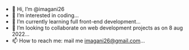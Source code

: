 - 👋 Hi, I’m @imagani26
- 👀 I’m interested in coding...
- 🌱 I’m currently learning full front-end development...
- 💞️ I’m looking to collaborate on web development projects as on 8 aug 2022...
- 📫 How to reach me: mail me imagani26@gmail.com...

<!---
imagani26/imagani26 is a ✨ special ✨ repository because its `README.md` (this file) appears on your GitHub profile.
You can click the Preview link to take a look at your changes.
--->
